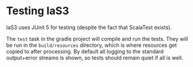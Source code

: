 # Testing IaS3

IaS3 uses JUnit 5 for testing (despite the fact that ScalaTest exists).

The `test` task in the gradle project will compile and run the tests.
They will be run in the `build/resources` directory, which is where resources get copied to after processing.
By default all logging to the standard output+error streams is shown,
so tests should remain quiet if all is well.
